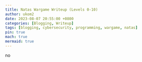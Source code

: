 ```yaml
---
title: Natas Wargame Writeup (Levels 0-10)
author: ukom2
date: 2023-08-07 20:55:00 +0800
categories: [Blogging, Writeup]
tags: [blogging, cybersecurity, programming, wargame, natas]
pin: true
mach: true
mermaid: true
---
```

no

